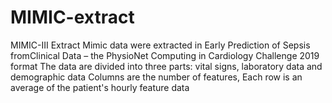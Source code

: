 # MIMIC-extract
MIMIC-III Extract
Mimic data were extracted in Early Prediction of Sepsis fromClinical Data – the PhysioNet Computing in Cardiology Challenge 2019 format
The data are divided into three parts: vital signs, laboratory data and demographic data
Columns are the number of features,
Each row is an average of the patient's hourly feature data

